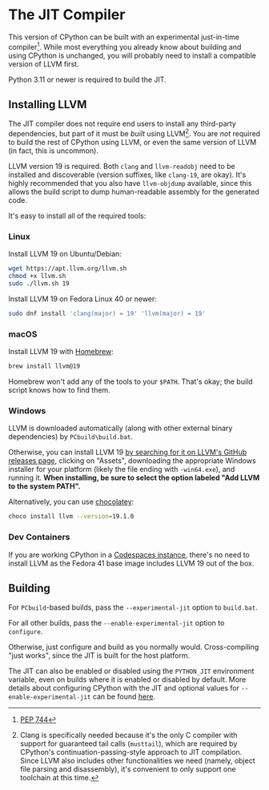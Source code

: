 The JIT Compiler
================

This version of CPython can be built with an experimental just-in-time compiler[^pep-744]. While most everything you already know about building and using CPython is unchanged, you will probably need to install a compatible version of LLVM first.

Python 3.11 or newer is required to build the JIT.

## Installing LLVM

The JIT compiler does not require end users to install any third-party dependencies, but part of it must be *built* using LLVM[^why-llvm]. You are *not* required to build the rest of CPython using LLVM, or even the same version of LLVM (in fact, this is uncommon).

LLVM version 19 is required. Both `clang` and `llvm-readobj` need to be installed and discoverable (version suffixes, like `clang-19`, are okay). It's highly recommended that you also have `llvm-objdump` available, since this allows the build script to dump human-readable assembly for the generated code.

It's easy to install all of the required tools:

### Linux

Install LLVM 19 on Ubuntu/Debian:

```sh
wget https://apt.llvm.org/llvm.sh
chmod +x llvm.sh
sudo ./llvm.sh 19
```

Install LLVM 19 on Fedora Linux 40 or newer:

```sh
sudo dnf install 'clang(major) = 19' 'llvm(major) = 19'
```

### macOS

Install LLVM 19 with [Homebrew](https://brew.sh):

```sh
brew install llvm@19
```

Homebrew won't add any of the tools to your `$PATH`. That's okay; the build script knows how to find them.

### Windows

LLVM is downloaded automatically (along with other external binary dependencies) by `PCbuild\build.bat`.

Otherwise, you can install LLVM 19 [by searching for it on LLVM's GitHub releases page](https://github.com/llvm/llvm-project/releases?q=19), clicking on "Assets", downloading the appropriate Windows installer for your platform (likely the file ending with `-win64.exe`), and running it. **When installing, be sure to select the option labeled "Add LLVM to the system PATH".**

Alternatively, you can use [chocolatey](https://chocolatey.org):

```sh
choco install llvm --version=19.1.0
```

### Dev Containers

If you are working CPython in a [Codespaces instance](https://devguide.python.org/getting-started/setup-building/#using-codespaces), there's no need to install LLVM as the Fedora 41 base image includes LLVM 19 out of the box.


## Building

For `PCbuild`-based builds, pass the `--experimental-jit` option to `build.bat`.

For all other builds, pass the `--enable-experimental-jit` option to `configure`.

Otherwise, just configure and build as you normally would. Cross-compiling "just works", since the JIT is built for the host platform.

The JIT can also be enabled or disabled using the `PYTHON_JIT` environment variable, even on builds where it is enabled or disabled by default. More details about configuring CPython with the JIT and optional values for `--enable-experimental-jit` can be found [here](https://docs.python.org/dev/using/configure.html#cmdoption-enable-experimental-jit).

[^pep-744]: [PEP 744](https://peps.python.org/pep-0744/)

[^why-llvm]: Clang is specifically needed because it's the only C compiler with support for guaranteed tail calls (`musttail`), which are required by CPython's continuation-passing-style approach to JIT compilation. Since LLVM also includes other functionalities we need (namely, object file parsing and disassembly), it's convenient to only support one toolchain at this time.
